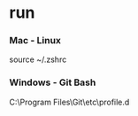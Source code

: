 # run

### Mac - Linux

source ~/.zshrc


### Windows - Git Bash

C:\Program Files\Git\etc\profile.d
